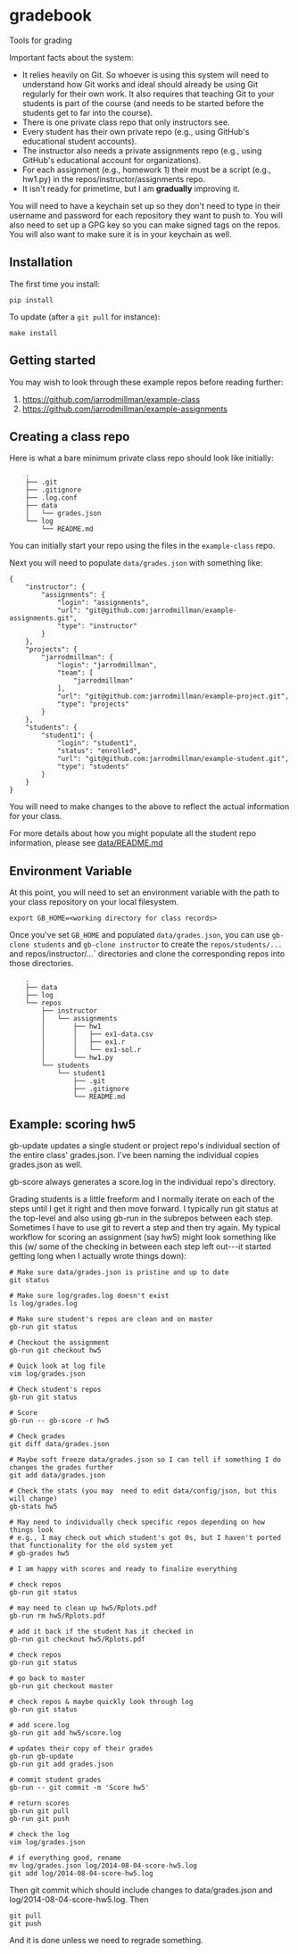 gradebook
=========

Tools for grading

Important facts about the system:

* It relies heavily on Git. So whoever is using this system will need
  to understand how Git works and ideal should already be using Git
  regularly for their own work.  It also requires that teaching Git
  to your students is part of the course (and needs to be started
  before the students get to far into the course).
* There is one private class repo that only instructors see.
* Every student has their own private repo (e.g., using GitHub's educational
  student accounts).
* The instructor also needs a private assignments repo (e.g., using GitHub's
  educational account for organizations).
* For each assignment (e.g., homework 1) their must be a script (e.g., hw1.py)
  in the repos/instructor/assignments repo.
* It isn't ready for primetime, but I am **gradually** improving it.

You will need to have a keychain set up so they don't need to
type in their username and password for each repository they want to
push to.  You will also need to set up a GPG key so you can make
signed tags on the repos.  You will also want to make sure it is
in your keychain as well.

## Installation

The first time you install:

    pip install

To update (after a `git pull` for instance):

    make install 

## Getting started

You may wish to look through these example repos before reading further:

1. https://github.com/jarrodmillman/example-class
2. https://github.com/jarrodmillman/example-assignments

## Creating a class repo

Here is what a bare minimum private class repo should look like initially:

```
    .
    ├── .git
    ├── .gitignore
    ├── .log.conf
    ├── data
    │   └── grades.json
    └── log
        └── README.md
```

You can initially start your repo using the files in the `example-class`
repo.

Next you will need to populate `data/grades.json` with something like:

```
{
    "instructor": {
        "assignments": {
            "login": "assignments", 
            "url": "git@github.com:jarrodmillman/example-assignments.git", 
            "type": "instructor"
        }
    }, 
    "projects": {
        "jarrodmillman": {
            "login": "jarrodmillman", 
            "team": [
                "jarrodmillman"
            ], 
            "url": "git@github.com:jarrodmillman/example-project.git", 
            "type": "projects"
        }
    }, 
    "students": {
        "student1": {
            "login": "student1", 
            "status": "enrolled", 
            "url": "git@github.com:jarrodmillman/example-student.git", 
            "type": "students"
        }
    }
}
```

You will need to make changes to the above to reflect the actual information
for your class.

For more details about how you might populate all the student repo information,
please see [data/README.md](https://github.com/jarrodmillman/example-class/blob/master/data/README.md)

## Environment Variable

At this point, you will need to set an environment variable with the path to your
class repository on your local filesystem.

    export GB_HOME=<working directory for class records>

Once you've set `GB_HOME` and populated `data/grades.json`, you
can use `gb-clone students` and `gb-clone instructor` to create
the `repos/students/...` and repos/instructor/...` directories
and clone the corresponding repos into those directories.

```
    .
    ├── data
    ├── log 
    └── repos
        ├── instructor
        │   └── assignments
        │       ├── hw1
        │       │   ├── ex1-data.csv
        │       │   ├── ex1.r
        │       │   └── ex1-sol.r
        │       └── hw1.py
        └── students
            └── student1
                ├── .git
                ├── .gitignore
                └── README.md
```



## Example: scoring hw5

gb-update updates a single student or project repo's individual
section of the entire class' grades.json.  I've been naming the
individual copies grades.json as well.

gb-score <asgn> always generates a score.log in the individual repo's
<asgn> directory.

Grading students is a little freeform and I normally iterate on each
of the steps until I get it right and then move forward.  I typically
run git status at the top-level and also using gb-run in the subrepos
between each step.  Sometimes I have to use git to revert a step and
then try again.  My typical workflow for scoring an assignment (say
hw5) might look something like this (w/ some of the checking in
between each step left out---it started getting long when I actually
wrote things down):

    # Make sure data/grades.json is pristine and up to date
    git status
    
    # Make sure log/grades.log doesn't exist
    ls log/grades.log
    
    # Make sure student's repos are clean and on master
    gb-run git status
    
    # Checkout the assignment
    gb-run git checkout hw5
    
    # Quick look at log file
    vim log/grades.json
    
    # Check student's repos
    gb-run git status
    
    # Score
    gb-run -- gb-score -r hw5
    
    # Check grades
    git diff data/grades.json
    
    # Maybe soft freeze data/grades.json so I can tell if something I do
    changes the grades further
    git add data/grades.json
    
    # Check the stats (you may  need to edit data/config/json, but this will change)
    gb-stats hw5
    
    # May need to individually check specific repos depending on how things look
    # e.g., I may check out which student's got 0s, but I haven't ported
    that functionality for the old system yet
    # gb-grades hw5
    
    # I am happy with scores and ready to finalize everything
    
    # check repos
    gb-run git status
    
    # may need to clean up hw5/Rplots.pdf
    gb-run rm hw5/Rplots.pdf
    
    # add it back if the student has it checked in
    gb-run git checkout hw5/Rplots.pdf
    
    # check repos
    gb-run git status
    
    # go back to master
    gb-run git checkout master
    
    # check repos & maybe quickly look through log
    gb-run git status
    
    # add score.log
    gb-run git add hw5/score.log
    
    # updates their copy of their grades
    gb-run gb-update
    gb-run git add grades.json
    
    # commit student grades
    gb-run -- git commit -m 'Score hw5'
    
    # return scores
    gb-run git pull
    gb-run git push
    
    # check the log
    vim log/grades.json
    
    # if everything good, rename
    mv log/grades.json log/2014-08-04-score-hw5.log
    git add log/2014-08-04-score-hw5.log

Then git commit which should include changes to data/grades.json and
log/2014-08-04-score-hw5.log.  Then

    git pull
    git push

And it is done unless we need to regrade something.
